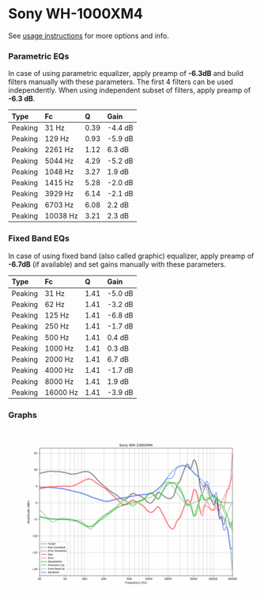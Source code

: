 # Sony WH-1000XM4
See [usage instructions](https://github.com/jaakkopasanen/AutoEq#usage) for more options and info.

### Parametric EQs
In case of using parametric equalizer, apply preamp of **-6.3dB** and build filters manually
with these parameters. The first 4 filters can be used independently.
When using independent subset of filters, apply preamp of **-6.3 dB**.

| Type    | Fc       |    Q | Gain    |
|:--------|:---------|:-----|:--------|
| Peaking | 31 Hz    | 0.39 | -4.4 dB |
| Peaking | 129 Hz   | 0.93 | -5.9 dB |
| Peaking | 2261 Hz  | 1.12 | 6.3 dB  |
| Peaking | 5044 Hz  | 4.29 | -5.2 dB |
| Peaking | 1048 Hz  | 3.27 | 1.9 dB  |
| Peaking | 1415 Hz  | 5.28 | -2.0 dB |
| Peaking | 3929 Hz  | 6.14 | -2.1 dB |
| Peaking | 6703 Hz  | 6.08 | 2.2 dB  |
| Peaking | 10038 Hz | 3.21 | 2.3 dB  |

### Fixed Band EQs
In case of using fixed band (also called graphic) equalizer, apply preamp of **-6.7dB**
(if available) and set gains manually with these parameters.

| Type    | Fc       |    Q | Gain    |
|:--------|:---------|:-----|:--------|
| Peaking | 31 Hz    | 1.41 | -5.0 dB |
| Peaking | 62 Hz    | 1.41 | -3.2 dB |
| Peaking | 125 Hz   | 1.41 | -6.8 dB |
| Peaking | 250 Hz   | 1.41 | -1.7 dB |
| Peaking | 500 Hz   | 1.41 | 0.4 dB  |
| Peaking | 1000 Hz  | 1.41 | 0.3 dB  |
| Peaking | 2000 Hz  | 1.41 | 6.7 dB  |
| Peaking | 4000 Hz  | 1.41 | -1.7 dB |
| Peaking | 8000 Hz  | 1.41 | 1.9 dB  |
| Peaking | 16000 Hz | 1.41 | -3.9 dB |

### Graphs
![](./Sony%20WH-1000XM4.png)